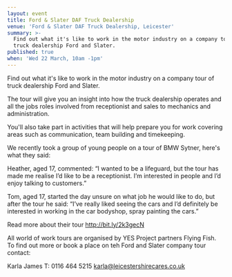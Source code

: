 ```yaml
---
layout: event
title: Ford & Slater DAF Truck Dealership
venue: 'Ford & Slater DAF Truck Dealership, Leicester'
summary: >-
  Find out what it's like to work in the motor industry on a company tour of
  truck dealership Ford and Slater.
published: true
when: 'Wed 22 March, 10am -1pm'
---
```


Find out what it's like to work in the motor industry on a company tour of truck dealership Ford and Slater.

The tour will give you an insight into how the truck dealership operates and all the jobs roles involved from receptionist and sales to mechanics and administration.

You'll also take part in activities that will help prepare you for work covering areas such as communication, team building and timekeeping.

We recently took a group of young people on a tour of BMW Sytner, here's what they said:

Heather, aged 17, commented:
“I wanted to be a lifeguard, but the tour has made me realise I’d like to be a receptionist. I’m interested in people and I’d enjoy talking to customers.”

Tom, aged 17, started the day unsure on what job he would like to do, but after the tour he said:
“I’ve really liked seeing the cars and I’d definitely be interested in working in the car bodyshop, spray painting the cars.”

Read more about their tour http://bit.ly/2k3gecN

All world of work tours are organised by YES Project partners Flying Fish. To find out more or book a place on teh Ford and Slater company tour contact:

Karla James
T: 0116 464 5215
[karla@leicestershirecares.co.uk](mailto:karla@leicestershirecares.co.uk)
